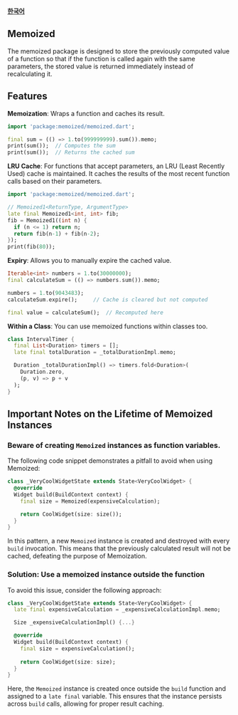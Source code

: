 [**한국어**](README_kr.md)

## Memoized

The memoized package is designed to store the previously computed value of a function so that if the function is called again with the same parameters, the stored value is returned immediately instead of recalculating it.

## Features
**Memoization**: Wraps a function and caches its result.

  ``` dart
  import 'package:memoized/memoized.dart'; 

  final sum = (() => 1.to(999999999).sum()).memo;
  print(sum());  // Computes the sum
  print(sum());  // Returns the cached sum
  ```

**LRU Cache**: For functions that accept parameters, an LRU (Least Recently Used) cache is maintained. It caches the results of the most recent function calls based on their parameters.

```dart
import 'package:memoized/memoized.dart';

// Memoized1<ReturnType, ArgumentType>
late final Memoized1<int, int> fib;
fib = Memoized1((int n) {
  if (n <= 1) return n;
  return fib(n-1) + fib(n-2);
});
print(fib(80));
```

**Expiry**: Allows you to manually expire the cached value.

  ```dart
  Iterable<int> numbers = 1.to(30000000);
  final calculateSum = (() => numbers.sum()).memo;
  
  numbers = 1.to(9043483);
  calculateSum.expire();     // Cache is cleared but not computed

  final value = calculateSum();  // Recomputed here
  ```

**Within a Class**: You can use memoized functions within classes too.

  ```dart
  class IntervalTimer {
    final List<Duration> timers = [];
    late final totalDuration = _totalDurationImpl.memo;

    Duration _totalDurationImpl() => timers.fold<Duration>(
      Duration.zero,
      (p, v) => p + v
    );
  }

  ```

## Important Notes on the Lifetime of Memoized Instances
### Beware of creating `Memoized` instances as function variables.
The following code snippet demonstrates a pitfall to avoid when using Memoized:

```dart
class _VeryCoolWidgetState extends State<VeryCoolWidget> {
  @override
  Widget build(BuildContext context) {
    final size = Memoized(expensiveCalculation);

    return CoolWidget(size: size());
  }
}
```
In this pattern, a new `Memoized` instance is created and destroyed with every `build` invocation. This means that the previously calculated result will not be cached, defeating the purpose of Memoization.

### Solution: Use a memoized instance outside the function
To avoid this issue, consider the following approach:

```dart
class _VeryCoolWidgetState extends State<VeryCoolWidget> {
  late final expensiveCalculation = _expensiveCalculationImpl.memo;

  Size _expensiveCalculationImpl() {...}

  @override
  Widget build(BuildContext context) {
    final size = expensiveCalculation();
    
    return CoolWidget(size: size);
  }
}
```
Here, the `Memoized` instance is created once outside the `build` function and assigned to a `late final` variable. This ensures that the instance persists across `build` calls, allowing for proper result caching.
